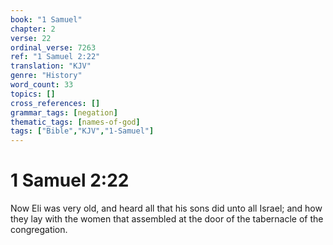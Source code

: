 ```yaml
---
book: "1 Samuel"
chapter: 2
verse: 22
ordinal_verse: 7263
ref: "1 Samuel 2:22"
translation: "KJV"
genre: "History"
word_count: 33
topics: []
cross_references: []
grammar_tags: [negation]
thematic_tags: [names-of-god]
tags: ["Bible","KJV","1-Samuel"]
---
```


# 1 Samuel 2:22

Now Eli was very old, and heard all that his sons did unto all Israel; and how they lay with the women that assembled at the door of the tabernacle of the congregation.
